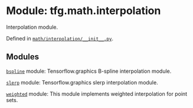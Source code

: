 <div itemscope itemtype="http://developers.google.com/ReferenceObject">
<meta itemprop="name" content="tfg.math.interpolation" />
<meta itemprop="path" content="Stable" />
</div>

# Module: tfg.math.interpolation

Interpolation module.



Defined in [`math/interpolation/__init__.py`](https://cs.corp.google.com/#piper///depot/google3/third_party/py/tensorflow_graphics/math/interpolation/__init__.py).

<!-- Placeholder for "Used in" -->


## Modules

[`bspline`](../../tfg/math/interpolation/bspline.md) module: Tensorflow.graphics B-spline interpolation module.

[`slerp`](../../tfg/math/interpolation/slerp.md) module: Tensorflow.graphics slerp interpolation module.

[`weighted`](../../tfg/math/interpolation/weighted.md) module: This module implements weighted interpolation for point sets.

